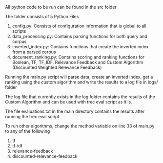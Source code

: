 All python code to be run can be found in the src folder

The folder consists of 5 Python Files

1. config.py: Consists of configuration information that is global to all scripts
2. data_processing.py: Contains parsing functions for both query and corpus
3. inverted_index.py: Contains functions that create the inverted index from a parsed corpus
4. document_ranking.py: Contains scoring and ranking functions for Boolean, TF, TF_IDF, Relevance Feedback and Custom Algorithm (Discounted Weighted Relevance Feedback)

Running the main.py script will parse data, create an inverted index, get a ranking using the custom algorithm and write the results to a log file in logs/ folder

The log file that currently exists in the log folder contains the results of the Custom Algorithm and can be used with trec eval script as it is.

The file evaluations.txt in the main directory contains the results after running the trec eval script

To run other algorithms, change the method variable on line 33 of main.py to any of the following

1. tf
2. tf-idf
3. relevance-feedback
4. discounted-relevance-feedback

